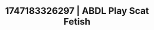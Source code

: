 ---
categories:
- Nude shadows
- Mindful JOI
- Elegant fetish
- Workplace fantasy
- Erotic gaze
image: /assets/images/1747183326297.webp
layout: post
seo:
  description: Featured content with premium Scat Fetish, ABDL Play. HD images available.
  keywords: Scat Fetish, ABDL Play
  og_image: /assets/images/1747183326297.webp
  schema_type: VisualArtwork
tags:
- ABDL Play
- Scat Fetish
- '#1747183326297'
title: 1747183326297 | ABDL Play Scat Fetish
---